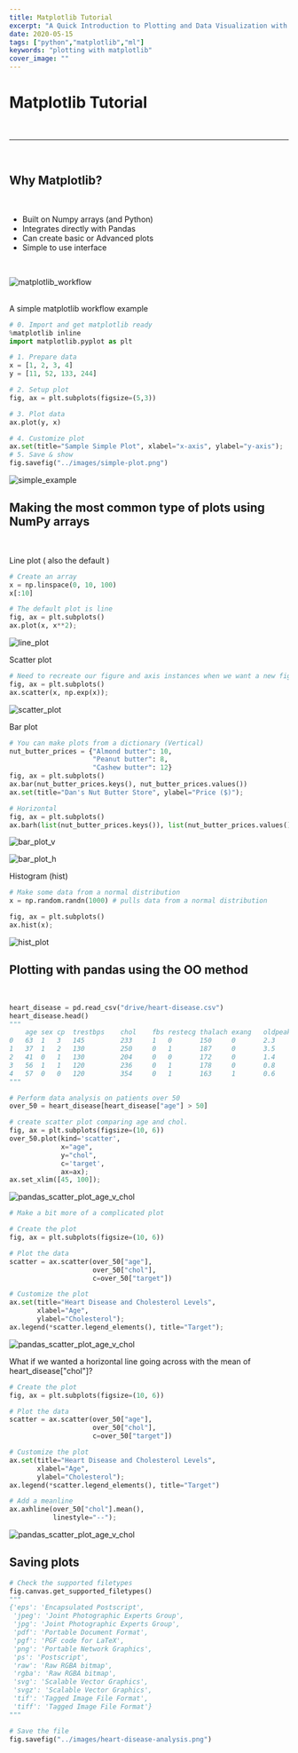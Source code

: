```yaml
---
title: Matplotlib Tutorial 
excerpt: "A Quick Introduction to Plotting and Data Visualization with Matplotlib and Python"
date: 2020-05-15
tags: ["python","matplotlib","ml"]
keywords: "plotting with matplotlib"
cover_image: ""
---
```


# Matplotlib Tutorial
<br>
<hr>
<br>

## Why Matplotlib?  
<br>

* Built on Numpy arrays (and Python)
* Integrates directly with Pandas
* Can create basic or Advanced plots
* Simple to use interface

<br>

![matplotlib_workflow](../../src/assets/images/Numpy/matplotlib_workflow.jpg)  
<br>

A simple matplotlib workflow example
```python
# 0. Import and get matplotlib ready
%matplotlib inline
import matplotlib.pyplot as plt

# 1. Prepare data
x = [1, 2, 3, 4]
y = [11, 52, 133, 244]

# 2. Setup plot
fig, ax = plt.subplots(figsize=(5,3))

# 3. Plot data
ax.plot(y, x)

# 4. Customize plot
ax.set(title="Sample Simple Plot", xlabel="x-axis", ylabel="y-axis");
# 5. Save & show
fig.savefig("../images/simple-plot.png")
```
![simple_example](../../src/assets/images/Matplotlib/simple_example.jpg)
<br>

## Making the most common type of plots using NumPy arrays
<br>

Line plot ( also the default )
```python
# Create an array
x = np.linspace(0, 10, 100)
x[:10]

# The default plot is line
fig, ax = plt.subplots()
ax.plot(x, x**2);
```
![line_plot](../../src/assets/images/Matplotlib/line_plot.jpg)
<br>

Scatter plot
```python
# Need to recreate our figure and axis instances when we want a new figure
fig, ax = plt.subplots()
ax.scatter(x, np.exp(x));
```
![scatter_plot](../../src/assets/images/Matplotlib/scatter_plot.jpg)
<br>

Bar plot
```python
# You can make plots from a dictionary (Vertical)
nut_butter_prices = {"Almond butter": 10,
                     "Peanut butter": 8,
                     "Cashew butter": 12}
fig, ax = plt.subplots()
ax.bar(nut_butter_prices.keys(), nut_butter_prices.values())
ax.set(title="Dan's Nut Butter Store", ylabel="Price ($)");

# Horizontal
fig, ax = plt.subplots()
ax.barh(list(nut_butter_prices.keys()), list(nut_butter_prices.values()));
```
![bar_plot_v](../../src/assets/images/Matplotlib/bar_plot_v.jpg)  

![bar_plot_h](../../src/assets/images/Matplotlib/bar_plot_h.jpg)
<br>

Histogram (hist)
```python
# Make some data from a normal distribution
x = np.random.randn(1000) # pulls data from a normal distribution

fig, ax = plt.subplots()
ax.hist(x);
```
![hist_plot](../../src/assets/images/Matplotlib/hist_plot.jpg)
<br>

## Plotting with pandas using the OO method
<br>

```python
heart_disease = pd.read_csv("drive/heart-disease.csv")
heart_disease.head()
"""
    age	sex	cp	trestbps	chol	fbs	restecg	thalach	exang	oldpeak	slope	ca	thal	target
0	63	1	3	145	        233	    1	0	    150	    0	    2.3	    0	    0	1	    1
1	37	1	2	130	        250	    0	1	    187	    0	    3.5	    0	    0	2	    1
2	41	0	1	130	        204	    0	0	    172	    0	    1.4	    2	    0	2	    1
3	56	1	1	120	        236	    0	1	    178	    0	    0.8	    2	    0	2	    1
4	57	0	0	120	        354	    0	1	    163	    1	    0.6	    2	    0	2	    1
"""

# Perform data analysis on patients over 50
over_50 = heart_disease[heart_disease["age"] > 50]

# create scatter plot comparing age and chol.
fig, ax = plt.subplots(figsize=(10, 6))
over_50.plot(kind='scatter', 
             x="age", 
             y="chol", 
             c='target', 
             ax=ax);
ax.set_xlim([45, 100]);
```
![pandas_scatter_plot_age_v_chol](../../src/assets/images/Matplotlib/pandas_scatter_plot_age_v_chol.jpg)
<br>

```python
# Make a bit more of a complicated plot

# Create the plot
fig, ax = plt.subplots(figsize=(10, 6))

# Plot the data
scatter = ax.scatter(over_50["age"], 
                     over_50["chol"], 
                     c=over_50["target"])

# Customize the plot
ax.set(title="Heart Disease and Cholesterol Levels",
       xlabel="Age",
       ylabel="Cholesterol");
ax.legend(*scatter.legend_elements(), title="Target");
```
![pandas_scatter_plot_age_v_chol](../../src/assets/images/Matplotlib/pandas_scatter_plot_age_v_chol_2.jpg)
<br>

What if we wanted a horizontal line going across with the mean of heart_disease["chol"]?
```python
# Create the plot
fig, ax = plt.subplots(figsize=(10, 6))

# Plot the data
scatter = ax.scatter(over_50["age"], 
                     over_50["chol"], 
                     c=over_50["target"])

# Customize the plot
ax.set(title="Heart Disease and Cholesterol Levels",
       xlabel="Age",
       ylabel="Cholesterol");
ax.legend(*scatter.legend_elements(), title="Target")

# Add a meanline
ax.axhline(over_50["chol"].mean(),
           linestyle="--");
```
![pandas_scatter_plot_age_v_chol](../../src/assets/images/Matplotlib/pandas_scatter_plot_age_v_chol_3.jpg)
<br>

## Saving plots

```python
# Check the supported filetypes
fig.canvas.get_supported_filetypes()
"""
{'eps': 'Encapsulated Postscript',
 'jpeg': 'Joint Photographic Experts Group',
 'jpg': 'Joint Photographic Experts Group',
 'pdf': 'Portable Document Format',
 'pgf': 'PGF code for LaTeX',
 'png': 'Portable Network Graphics',
 'ps': 'Postscript',
 'raw': 'Raw RGBA bitmap',
 'rgba': 'Raw RGBA bitmap',
 'svg': 'Scalable Vector Graphics',
 'svgz': 'Scalable Vector Graphics',
 'tif': 'Tagged Image File Format',
 'tiff': 'Tagged Image File Format'}
"""

# Save the file
fig.savefig("../images/heart-disease-analysis.png")
```